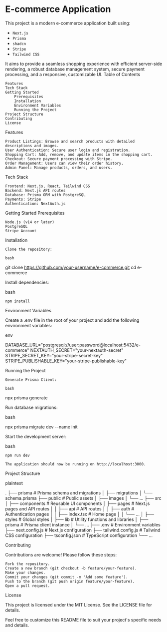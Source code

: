 # E-commerce Application

This project is a modern e-commerce application built using:

- `Next.js`
- `Prisma`
- `shadcn`
- `Stripe`
- `Tailwind CSS` 

It aims to provide a seamless shopping experience with efficient server-side rendering, a robust database management system, secure payment processing, and a responsive, customizable UI.
Table of Contents

    Features
    Tech Stack
    Getting Started
        Prerequisites
        Installation
        Environment Variables
        Running the Project
    Project Structure
    Contributing
    License

Features

    Product Listings: Browse and search products with detailed descriptions and images.
    User Authentication: Secure user login and registration.
    Shopping Cart: Add, remove, and update items in the shopping cart.
    Checkout: Secure payment processing with Stripe.
    Order Management: Users can view their order history.
    Admin Panel: Manage products, orders, and users.

Tech Stack

    Frontend: Next.js, React, Tailwind CSS
    Backend: Next.js API routes
    Database: Prisma ORM with PostgreSQL
    Payments: Stripe
    Authentication: NextAuth.js

Getting Started
Prerequisites

    Node.js (v14 or later)
    PostgreSQL
    Stripe Account

Installation

    Clone the repository:

    bash

git clone https://github.com/your-username/e-commerce.git
cd e-commerce

Install dependencies:

bash

    npm install

Environment Variables

Create a .env file in the root of your project and add the following environment variables:

env

DATABASE_URL="postgresql://user:password@localhost:5432/e-commerce"
NEXTAUTH_SECRET="your-nextauth-secret"
STRIPE_SECRET_KEY="your-stripe-secret-key"
STRIPE_PUBLISHABLE_KEY="your-stripe-publishable-key"

Running the Project

    Generate Prisma Client:

    bash

npx prisma generate

Run database migrations:

bash

npx prisma migrate dev --name init

Start the development server:

bash

    npm run dev

    The application should now be running on http://localhost:3000.

Project Structure

plaintext

.
├── prisma                   # Prisma schema and migrations
│   ├── migrations
│   └── schema.prisma
├── public                   # Public assets
│   ├── images
│   └── ...
├── src
│   ├── components           # Reusable UI components
│   ├── pages                # Next.js pages and API routes
│   │   ├── api              # API routes
│   │   ├── auth             # Authentication pages
│   │   ├── index.tsx        # Home page
│   │   └── ...
│   ├── styles               # Global styles
│   ├── lib                  # Utility functions and libraries
│   ├── prisma               # Prisma client instance
│   └── ...
├── .env                     # Environment variables
├── next.config.js           # Next.js configuration
├── tailwind.config.js       # Tailwind CSS configuration
├── tsconfig.json            # TypeScript configuration
└── ...

Contributing

Contributions are welcome! Please follow these steps:

    Fork the repository.
    Create a new branch (git checkout -b feature/your-feature).
    Make your changes.
    Commit your changes (git commit -m 'Add some feature').
    Push to the branch (git push origin feature/your-feature).
    Open a pull request.

License

This project is licensed under the MIT License. See the LICENSE file for details.

Feel free to customize this README file to suit your project's specific needs and details.
